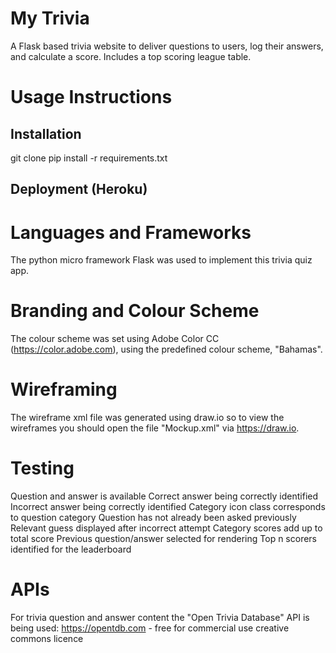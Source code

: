 # My Trivia
A Flask based trivia website to deliver questions to users, log their
answers, and calculate a score. Includes a top scoring league table.

# Usage Instructions
## Installation
git clone
pip install -r requirements.txt
## Deployment (Heroku)

# Languages and Frameworks
The python micro framework Flask was used to implement this trivia quiz app.

# Branding and Colour Scheme
The colour scheme was set using Adobe Color CC (https://color.adobe.com), using
the predefined colour scheme, "Bahamas".

# Wireframing
The wireframe xml file was generated using draw.io so to view the wireframes you
should open the file "Mockup.xml" via https://draw.io.

# Testing
Question and answer is available
Correct answer being correctly identified
Incorrect answer being correctly identified
Category icon class corresponds to question category
Question has not already been asked previously
Relevant guess displayed after incorrect attempt
Category scores add up to total score
Previous question/answer selected for rendering
Top n scorers identified for the leaderboard

# APIs
For trivia question and answer content the "Open Trivia Database" API is being
used: https://opentdb.com - free for commercial use creative commons licence
